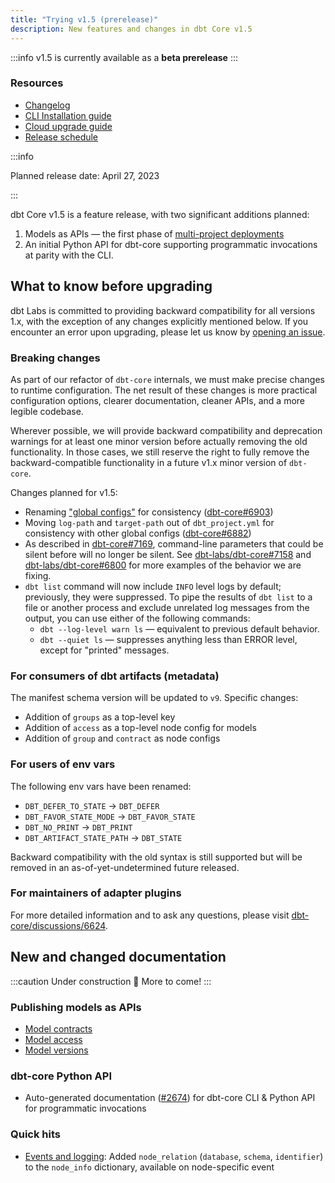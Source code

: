 ```yaml
---
title: "Trying v1.5 (prerelease)"
description: New features and changes in dbt Core v1.5
---
```


:::info
v1.5 is currently available as a **beta prerelease**
:::

### Resources

- [Changelog](https://github.com/dbt-labs/dbt-core/blob/main/CHANGELOG.md)
- [CLI Installation guide](/docs/core/installation)
- [Cloud upgrade guide](/docs/dbt-versions/upgrade-core-in-cloud)
- [Release schedule](https://github.com/dbt-labs/dbt-core/issues/6715)

:::info

Planned release date: April 27, 2023

:::

dbt Core v1.5 is a feature release, with two significant additions planned:
1. Models as APIs &mdash; the first phase of [multi-project deployments](https://github.com/dbt-labs/dbt-core/discussions/6725)
2. An initial Python API for dbt-core supporting programmatic invocations at parity with the CLI.

## What to know before upgrading

dbt Labs is committed to providing backward compatibility for all versions 1.x, with the exception of any changes explicitly mentioned below. If you encounter an error upon upgrading, please let us know by [opening an issue](https://github.com/dbt-labs/dbt-core/issues/new).

### Breaking changes

As part of our refactor of `dbt-core` internals, we must make precise changes to runtime configuration. The net result of these changes is more practical configuration options, clearer documentation, cleaner APIs, and a more legible codebase.

Wherever possible, we will provide backward compatibility and deprecation warnings for at least one minor version before actually removing the old functionality. In those cases, we still reserve the right to fully remove the backward-compatible functionality in a future v1.x minor version of `dbt-core`.

Changes planned for v1.5:
- Renaming ["global configs"](global-configs) for consistency ([dbt-core#6903](https://github.com/dbt-labs/dbt-core/issues/6903))
- Moving `log-path` and `target-path` out of `dbt_project.yml` for consistency with other global configs ([dbt-core#6882](https://github.com/dbt-labs/dbt-core/issues/6882))
- As described in [dbt-core#7169](https://github.com/dbt-labs/dbt-core/pull/7169), command-line parameters that could be silent before will no longer be silent. See [dbt-labs/dbt-core#7158](https://github.com/dbt-labs/dbt-core/issues/7158) and [dbt-labs/dbt-core#6800](https://github.com/dbt-labs/dbt-core/issues/6800) for more examples of the behavior we are fixing.
- `dbt list` command will now include `INFO` level logs by default; previously, they were suppressed. To pipe the results of `dbt list` to a file or another process and exclude unrelated log messages from the output, you can use either of the following commands:
    - `dbt --log-level warn ls` &mdash; equivalent to previous default behavior.
    - `dbt --quiet ls` &mdash; suppresses anything less than ERROR level, except for "printed" messages.

### For consumers of dbt artifacts (metadata)

The manifest schema version will be updated to `v9`. Specific changes:
- Addition of `groups` as a top-level key
- Addition of `access` as a top-level node config for models
- Addition of `group` and `contract` as node configs

### For users of env vars

The following env vars have been renamed:

- `DBT_DEFER_TO_STATE` → `DBT_DEFER`
- `DBT_FAVOR_STATE_MODE` → `DBT_FAVOR_STATE`
- `DBT_NO_PRINT` → `DBT_PRINT`
- `DBT_ARTIFACT_STATE_PATH` → `DBT_STATE`

Backward compatibility with the old syntax is still supported but will be removed in an as-of-yet-undetermined future released. 

### For maintainers of adapter plugins

For more detailed information and to ask any questions, please visit [dbt-core/discussions/6624](https://github.com/dbt-labs/dbt-core/discussions/7213).

## New and changed documentation

:::caution Under construction 🚧
More to come!
:::

### Publishing models as APIs
- [Model contracts](model-contracts)
- [Model access](model-access)
- [Model versions](model-versions)

### dbt-core Python API
- Auto-generated documentation ([#2674](https://github.com/dbt-labs/docs.getdbt.com/issues/2674)) for dbt-core CLI & Python API for programmatic invocations

### Quick hits
- [Events and logging](events-logging): Added `node_relation` (`database`, `schema`, `identifier`) to the `node_info` dictionary, available on node-specific event
